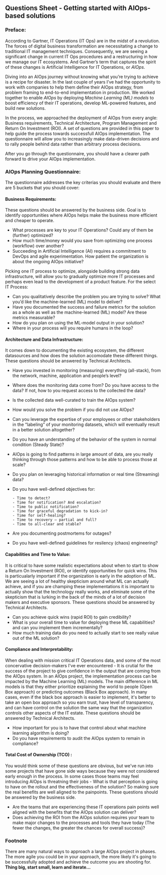 ## Questions Sheet - Getting started with AIOps-based solutions

### Preface:
    
   According to Gartner, IT Operations (IT Ops) are in the midst of a revolution. The forces of digital business transformation are necessitating a change to traditional IT management techniques. Consequently, we are seeing a significant change in current IT Ops procedures and a restructuring in how we manage our IT ecosystems. And Gartner’s term that captures the spirit of these changes is Artificial Intelligence for IT Operations, or *AIOps*. 
   
Diving into an AIOps journey without knowing what you’re trying to achieve is a recipe for disaster. In the last couple of years I’ve had the opportunity to work with companies to help them define their AIOps strategy, from problem framing to end-to-end implementation in production. We worked together to enable *AIOps* by deploying *Machine Learning (ML) models* to boost efficiency of their IT operations, develop ML-powered features, and build new solutions.

In the process, we approached the deployment of AIOps from every angle: Business requirements, Technical Architecture, Program Management and Return On Investment (ROI). A set of questions are provided in this paper to help guide the process towards successfull AIOps implementation. The questionnaire will allow you to increasingly make data-driven decisions and to rally people behind data rather than arbitrary process decisions. 

After you go through the questionnaire, you should have a clearer path forward to drive your AIOps implementation.

### AIOps Planning Questionnaire:

The questionnaire addresses the key criterias you should evaluate and there are 5 buckets that you should cover:

#### Business Requirements:

   These questions should be answered by the business side. Goal is to identify opportunities where AIOps helps make the business more efficient and cheaper to operate.  

* What processes are key to your IT Operations? Could any of them be (further) optimized?
* How much time/money would you save from optimizing one process (workflow) over another?
* Succeeding in Artificial Intelligence (AI) requires a commitment to DevOps and agile experimentation. How patient the organization is about the ongoing AIOps initiative?

Picking one IT process to optimize, alongside building strong data infrastructure, will allow you to gradually optimize more IT processes and perhaps even lead to the development of a product feature. For the select IT Process:

 * Can you qualitatively describe the problem you are trying to solve? What you’d like the machine-learned (ML) model to deliver?
 * Have you documented the success and failure metrics for the solution as a whole as well as the machine-learned (ML) model? Are these metrics measurable?
 * How do you plan on using the ML-model output in your solution?
 * Where in your process will you require humans in the loop?
 
#### Architecture and Data Infrastructure: 

   It comes down to documenting the existing ecosystem, the different datasources and how does the solution accomodate these different things. These questions should be answered by Technical Architects.
   
  * Have you invested in monitoring (measuring) everything (all-stack), from the network, machine, application and people’s level?
  * Where does the monitoring data come from? Do you have access to the data? If not, how to you request access to the collected the data? 
  * Is the collected data well-curated to train the AIOps system?
  * How would you solve the problem if you did not use AIOps?
  * Can you leverage the expertise of your employees or other stakeholders in the “labeling” of your monitoring datasets, which will eventually result in a better solution altogether?
  * Do you have an understanding of the behavior of the system in normal condition (Steady State)?
  * AIOps is going to find patterns in large amount of data, are you really thinking through those patterns and how to be able to process those at scale?
  * Do you plan on leveraging historical information or real time (Streaming) data?
  * Do you have well-defined objectives for:
        
        - Time to detect?
        - Time for notification? And escalation?
        - Time to public notification?
        - Time for graceful degradation to kick-in?
        - Time for self-healing?
        - Time to recovery — partial and full?
        - Time to all-clear and stable?
        
  * Are you documenting postmortems for outages?
  * Do you have well-defined guidelines for resilency (chaos) engineering?

#### Capabilities and Time to Value:

   It is critical to have some realistic expectations about when to start to show a Return On Investment (ROI), or identify opportunities for quick wins. This is particualarly important if the organization is early in the adoption of ML. We are seeing a lot of healthy skepticism around what ML can actually achieve, and if you are champing these implementations it is important to actually show that the technology really works, and eliminate some of the skepticism that is lurking in the back of the minds of a lot of decision makers and executive sponsors. These questions should be answered by Technical Architects.

  * Can you achieve quick wins (rapid ROI) to gain credibility? 
  * What is your overall time to value for deploying these ML capabilities? and can you implement them incrementally? 
  * How much training data do you need to actually start to see really value out of the ML solution?

#### Compliance and Interpretability:

   When dealing with mission critical IT Operations data, and some of the most concervative decision-makers I've ever encountered - It is crutial for the success of the project to give confidence in the output that are coming from the AIOps system. In an AIOps project, the implementation process can be impacted by the Machine Learning (ML) models. The main difference in ML models is that they either prioritize explaining the world to people (Open Box approach) or predicting outcomes (Black Box approach). In many cases, even if the black box approach is easier to implement, it's better to take an open box approach so you earn trust, have level of transparency, and can have control on the solution the same way that the organization controls other aspects of the IT estate. These questions should be answered by Technical Architects.

  * How important for you is to have that control about what machine learning algorithm is doing?
  * Do you have requirements to audit the AIOps system to remain in compliance?


#### Total Cost of Ownership (TCO) :

   You would think some of these questions are obvious, but we've run into some projects that have gone side ways because they were not considered early enough in the process. In some cases those teams may feel introducing AIOps is threatning their jobs - What is that perception is going to have on the rollout and the effectiveness of the solution? So making sure the real benefits are well aligned to the painpoints. These questions should be answered by the business side.
   
  * Are the teams that are experiencing these IT operations pain points well aligned with the benefits that the AIOps solution can deliver?   
  * Does achieving the ROI from the AIOps solution requires your team to make major changes to the processes and tools they have today (The fewer the changes, the greater the chances for overall success)?
  
### Footnote

  There are many natural ways to approach a large AIOps project in phases. The more agile you could be in your approach, the more likely it's going to be successfully adopted and achieve the outcome you are shooting for. **Thing big, start small, learn and iterate...**
